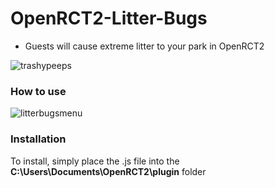 # OpenRCT2-Litter-Bugs
* Guests will cause extreme litter to your park in OpenRCT2

![trashypeeps](https://github.com/nodigit/OpenRCT2-Litter-Bugs/assets/6858129/34f9a4f8-a0fa-4bd0-b8a2-65ae240b9ff0)

### How to use
![litterbugsmenu](https://github.com/nodigit/OpenRCT2-Litter-Bugs/assets/6858129/9f6fc23f-6562-4919-9179-92187c0c73f8)


### Installation

To install, simply place the .js file into the **C:\Users\Documents\OpenRCT2\plugin** folder
